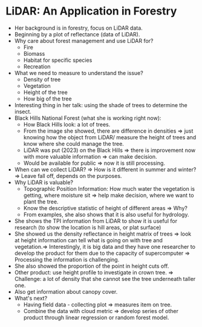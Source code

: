 # LiDAR: An Application in Forestry

* Her background is in forestry, focus on LiDAR data.
* Beginning by a plot of reflectance (data of LiDAR).
* Why care about forest management and use LiDAR for?
  * Fire
  * Biomass
  * Habitat for specific species
  * Recreation
* What we need to measure to understand the issue?
  * Density of tree
  * Vegetation
  * Height of the tree
  * How big of the tree
* Interesting thing in her talk: using the shade of trees to determine the insect.
* Black Hills National Forest (what she is working right now):
  * How Black Hills look: a lot of trees.
  * From the image she showed, there are difference in densities => just knowing how the object from LiDAR/ measure the height of trees and know where she could manage the tree.
  * LiDAR was put (2023) on the Black Hills => there is improvement now with more valuable information => can make decision.
  * Would be available for public => now it is still processing.
* When can we collect LiDAR? => How is it different in summer and winter? => Leave fall off, depends on the purposes. 
* Why LiDAR is valuable?
  * Topographic Position Information: How much water the vegetation is getting, where moisture sit => help make decision, where we want to plant the tree.
  * Know the descriptive statistic of height of different areas => Why?
  * From examples, she also shows that it is also useful for hydrology.
* She shows the TPI information from LiDAR to show it is useful for research (to show the location is hill areas, or plat surface)
* She showed us the density reflectance in height matrix of trees => look at height information can tell what is going on with tree and vegetation.=> Interestingly, it is big data and they have one researcher to develop the product for them due to the capacity of supercomputer => Processing the information is challenging.
* She also showed the proportion of the point in height cuts off.
* Other product: use height profile to investigate in crown tree. => Challenge: a lot of density that she cannot see the tree underneath taller one.
* Also get information about canopy cover.
* What's next?
  * Having field data - collecting plot => measures item on tree.
  * Combine the data with cloud metric => develop series of other product through linear regression or random forest model.
